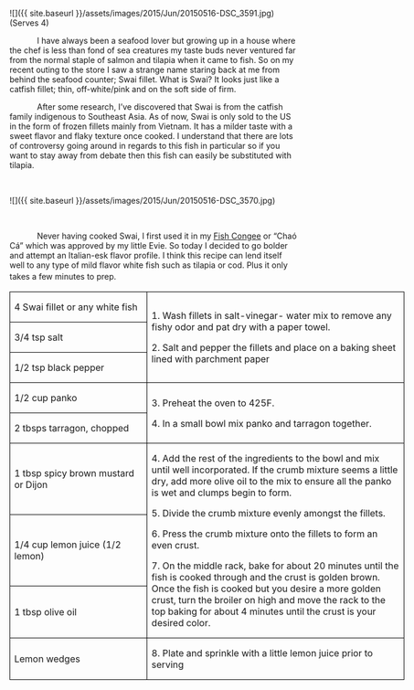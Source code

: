 ![]({{ site.baseurl }}/assets/images/2015/Jun/20150516-DSC_3591.jpg)
(Serves 4)

<p style='text-indent:.5in'>I
have always been a seafood lover but growing up in a house where the chef is
less than fond of sea creatures my taste buds never ventured far from the
normal staple of salmon and tilapia when it came to fish. So on my recent
outing to the store I saw a strange name staring back at me from behind the
seafood counter; Swai fillet. What is Swai? It looks just like a catfish fillet;
thin, off-white/pink and on the soft side of firm.</p>

<p style='text-indent:.5in'>After
some research, I’ve discovered that Swai is from the catfish family indigenous
to Southeast Asia. As of now, Swai is only sold to the US in the form of frozen
fillets mainly from Vietnam. It has a milder taste with a sweet flavor and
flaky texture once cooked. I understand that there are lots of controversy
going around in regards to this fish in particular so if you want to stay away
from debate then this fish can easily be substituted with tilapia. </p>

<p style='text-indent:.5in'>&nbsp;</p>

![]({{ site.baseurl }}/assets/images/2015/Jun/20150516-DSC_3570.jpg)

<p style='text-indent:.5in'>&nbsp;</p>

<p style='text-indent:.5in'>Never
having cooked Swai, I first used it in my <u>Fish Congee</u> or “Chaó Cá” which
was approved by my little Evie. So today I decided to go bolder and attempt an
Italian-esk flavor profile. I think this recipe can lend itself well to any
type of mild flavor white fish such as tilapia or cod. Plus it only takes a few
minutes to prep.<span style='font-size:14.0pt;font-family:Arial'>&nbsp;&nbsp;&nbsp;&nbsp;&nbsp;&nbsp;&nbsp;&nbsp;&nbsp;&nbsp;&nbsp;&nbsp;&nbsp;&nbsp;&nbsp;&nbsp;&nbsp;&nbsp;&nbsp;&nbsp;&nbsp;&nbsp;&nbsp;&nbsp;&nbsp;&nbsp;&nbsp;&nbsp;&nbsp;&nbsp;
</p>

<table border=1 cellspacing=0 cellpadding=0 width=518
 style='width:518.15pt;border-collapse:collapse;border:none'>
 <tr style='height:20.45pt'>
  <td width=176 style='width:2.45in;border:solid windowtext 1.0pt;padding:0in 5.4pt 0in 5.4pt;
  height:20.45pt'>
  <p>4 Swai fillet or any white
  fish</p>
  </td>
  <td width=342 rowspan=3 style='width:341.75pt;border:solid windowtext 1.0pt;
  border-left:none;padding:0in 5.4pt 0in 5.4pt;height:20.45pt'>
  <p>1. Wash fillets in salt-vinegar-
  water mix to remove any fishy odor and pat dry with a paper towel.</p>
  <p>2. Salt and pepper the
  fillets and place on a baking sheet lined with parchment paper</p>
  </td>
 </tr>
 <tr style='height:20.45pt'>
  <td width=176 style='width:2.45in;border:solid windowtext 1.0pt;border-top:
  none;padding:0in 5.4pt 0in 5.4pt;height:20.45pt'>
  <p>3/4 tsp salt</p>
  </td>
 </tr>
 <tr style='height:20.45pt'>
  <td width=176 style='width:2.45in;border:solid windowtext 1.0pt;border-top:
  none;padding:0in 5.4pt 0in 5.4pt;height:20.45pt'>
  <p>1/2 tsp black pepper</p>
  </td>
 </tr>
 <tr style='height:20.45pt'>
  <td width=176 style='width:2.45in;border:solid windowtext 1.0pt;border-top:
  none;padding:0in 5.4pt 0in 5.4pt;height:20.45pt'>
  <p>1/2 cup panko</p>
  </td>
  <td width=342 rowspan=2 style='width:341.75pt;border-top:none;border-left:
  none;border-bottom:solid windowtext 1.0pt;border-right:solid windowtext 1.0pt;
  padding:0in 5.4pt 0in 5.4pt;height:20.45pt'>
  <p>3. Preheat the oven to
  425F.</p>
  <p>4. In a small bowl mix
  panko and tarragon together.</p>
  </td>
 </tr>
 <tr style='height:20.45pt'>
  <td width=176 style='width:2.45in;border:solid windowtext 1.0pt;border-top:
  none;padding:0in 5.4pt 0in 5.4pt;height:20.45pt'>
  <p>2 tbsps tarragon, chopped</p>
  </td>
 </tr>
 <tr style='height:20.45pt'>
  <td width=176 style='width:2.45in;border:solid windowtext 1.0pt;border-top:
  none;padding:0in 5.4pt 0in 5.4pt;height:20.45pt'>
  <p>1 tbsp spicy brown mustard
  or Dijon</p>
  </td>
  <td width=342 rowspan=3 style='width:341.75pt;border-top:none;border-left:
  none;border-bottom:solid windowtext 1.0pt;border-right:solid windowtext 1.0pt;
  padding:0in 5.4pt 0in 5.4pt;height:20.45pt'>
  <p>4. Add the rest of the
  ingredients to the bowl and mix until well incorporated. If the crumb mixture
  seems a little dry, add more olive oil to the mix to ensure all the panko is
  wet and clumps begin to form.</p>
  <p>5. Divide the crumb
  mixture evenly amongst the fillets.</p>
  <p>6. Press the crumb mixture
  onto the fillets to form an even crust.</p>
  <p>7. On the middle rack,
  bake for about 20 minutes until the fish is cooked through and the crust is
  golden brown. Once the fish is cooked but you desire a more golden crust,
  turn the broiler on high and move the rack to the top baking for about 4 minutes
  until the crust is your desired color.</p>
  </td>
 </tr>
 <tr style='height:20.45pt'>
  <td width=176 style='width:2.45in;border:solid windowtext 1.0pt;border-top:
  none;padding:0in 5.4pt 0in 5.4pt;height:20.45pt'>
  <p>1/4 cup lemon juice (1/2
  lemon)</p>
  </td>
 </tr>
 <tr style='height:20.45pt'>
  <td width=176 style='width:2.45in;border:solid windowtext 1.0pt;border-top:
  none;padding:0in 5.4pt 0in 5.4pt;height:20.45pt'>
  <p>1 tbsp olive oil</p>
  </td>
 </tr>
 <tr style='height:20.45pt'>
  <td width=176 style='width:2.45in;border:solid windowtext 1.0pt;border-top:
  none;padding:0in 5.4pt 0in 5.4pt;height:20.45pt'>
  <p>Lemon wedges</p>
  </td>
  <td width=342 style='width:341.75pt;border-top:none;border-left:none;
  border-bottom:solid windowtext 1.0pt;border-right:solid windowtext 1.0pt;
  padding:0in 5.4pt 0in 5.4pt;height:20.45pt'>
  <p>8. Plate and sprinkle with
  a little lemon juice prior to serving</p>
  </td>
 </tr>
</table>